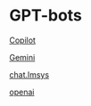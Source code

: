 # GPT-bots

[Copilot]([https://example.com/portfolio](https://www.bing.com/search?q=react+start&qs=SC&pq=%D0%BA%D1%83%D1%84%D1%81%D0%B5&sk=SC1&sc=10-5&cvid=A02EE3C5F4EF479D82ACB8D2F25D8754&FORM=QBLH&sp=2&ghc=1&lq=0&showconv=1)https://www.bing.com/search?q=react+start&qs=SC&pq=%D0%BA%D1%83%D1%84%D1%81%D0%B5&sk=SC1&sc=10-5&cvid=A02EE3C5F4EF479D82ACB8D2F25D8754&FORM=QBLH&sp=2&ghc=1&lq=0&showconv=1 "Copilot")

[Gemini]([https://chat.lmsys.org/](https://gemini.google.com/?ref=gptalk.ru)https://gemini.google.com/?ref=gptalk.ru] "Gemini")

[chat.lmsys]([https://chat.lmsys.org/] "chat.lmsys")

[openai]([https://chat.lmsys.org/](https://gemini.google.com/?ref=gptalk.ru)https://gemini.google.com/?ref=gptalk.ru](https://chat.openai.com/)https://chat.openai.com/] "openai")


